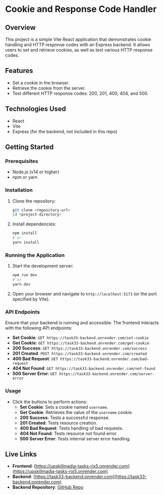 # Cookie and Response Code Handler

## Overview
This project is a simple Vite React application that demonstrates cookie handling and HTTP response codes with an Express backend. It allows users to set and retrieve cookies, as well as test various HTTP response codes.

## Features
- Set a cookie in the browser.
- Retrieve the cookie from the server.
- Test different HTTP response codes: 200, 201, 400, 404, and 500.

## Technologies Used
- React
- Vite
- Express (for the backend, not included in this repo)

## Getting Started

### Prerequisites
- Node.js (v14 or higher)
- npm or yarn

### Installation
1. Clone the repository:
   ```bash
   git clone <repository-url>
   cd <project-directory>
   ```

2. Install dependencies:
   ```bash
   npm install
   # or
   yarn install
   ```

### Running the Application
1. Start the development server:
   ```bash
   npm run dev
   # or
   yarn dev
   ```

2. Open your browser and navigate to `http://localhost:5173` (or the port specified by Vite).

### API Endpoints
Ensure that your backend is running and accessible. The frontend interacts with the following API endpoints:

- **Set Cookie**: `GET https://task33-backend.onrender.com/set-cookie`
- **Get Cookie**: `GET https://task33-backend.onrender.com/get-cookie`
- **200 Success**: `GET https://task33-backend.onrender.com/success`
- **201 Created**: `POST https://task33-backend.onrender.com/created`
- **400 Bad Request**: `GET https://task33-backend.onrender.com/bad-request`
- **404 Not Found**: `GET https://task33-backend.onrender.com/not-found`
- **500 Server Error**: `GET https://task33-backend.onrender.com/server-error`

### Usage
- Click the buttons to perform actions:
  - **Set Cookie**: Sets a cookie named `username`.
  - **Get Cookie**: Retrieves the value of the `username` cookie.
  - **200 Success**: Tests a successful response.
  - **201 Created**: Tests resource creation.
  - **400 Bad Request**: Tests handling of bad requests.
  - **404 Not Found**: Tests resource not found error.
  - **500 Server Error**: Tests internal server error handling.



## Live Links
- **Frontend**: [https://upskillmadia-tasks-rix5.onrender.com](https://upskillmadia-tasks-rix5.onrender.com)
- **Backend**: [https://task33-backend.onrender.com](https://task33-backend.onrender.com)
- **Backend Repository**: [GitHub Repo](https://github.com/iamnabeelrahman/UpSkillMadia-Tasks/tree/main/task%2033/backend)

